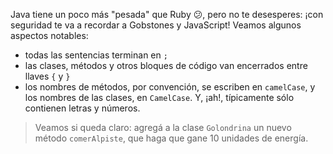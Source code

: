Java tiene un poco más "pesada" que Ruby :confused:, pero no te desesperes: ¡con seguridad te va a recordar a Gobstones y JavaScript! Veamos algunos aspectos notables: 

* todas las sentencias terminan en `;`
* las clases, métodos y otros bloques de código van encerrados entre llaves `{` y `}`
* los nombres de métodos, por convención, se escriben en `camelCase`, y los nombres de las clases, en `CamelCase`. Y, ¡ah!, típicamente sólo contienen letras y números. 

> Veamos si queda claro: agregá a la clase `Golondrina` un nuevo método `comerAlpiste`, que haga que gane 10 unidades de energía.  

